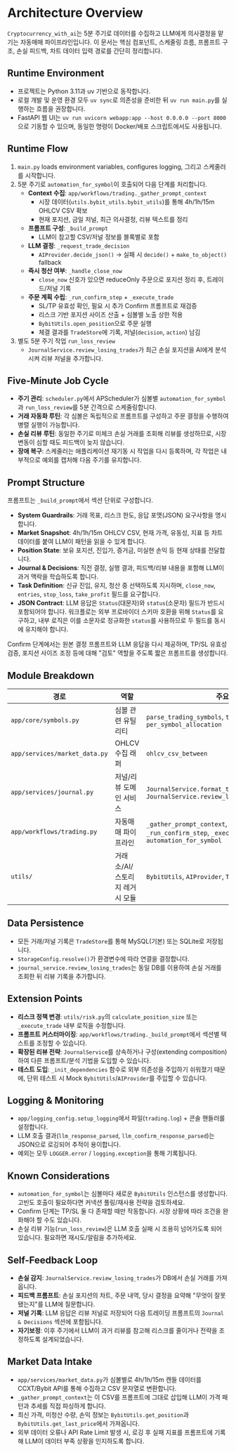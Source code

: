 # Architecture Overview

`Cryptocurrency_with_ai`는 5분 주기로 데이터를 수집하고 LLM에게 의사결정을 맡기는 자동매매 파이프라인입니다. 이 문서는 핵심 컴포넌트, 스케줄링 흐름, 프롬프트 구조, 손실 피드백, 차트 데이터 입력 경로를 간단히 정리합니다.

## Runtime Environment

- 프로젝트는 Python 3.11과 uv 기반으로 동작합니다.
- 로컬 개발 및 운영 환경 모두 `uv sync`로 의존성을 준비한 뒤 `uv run main.py`를 실행하는 흐름을 권장합니다.
- FastAPI 웹 UI는 `uv run uvicorn webapp:app --host 0.0.0.0 --port 8000`으로 기동할 수 있으며, 동일한 명령이 Docker/배포 스크립트에서도 사용됩니다.

## Runtime Flow

1. `main.py` loads environment variables, configures logging, 그리고 스케줄러를 시작합니다.
2. 5분 주기로 `automation_for_symbol`이 호출되어 다음 단계를 처리합니다.
   - **Context 수집**: `app/workflows/trading._gather_prompt_context`
     - 시장 데이터(`utils.bybit_utils.bybit_utils`)를 통해 4h/1h/15m OHLCV CSV 확보
     - 현재 포지션, 금일 저널, 최근 의사결정, 리뷰 텍스트를 정리
   - **프롬프트 구성**: `_build_prompt`
     - LLM이 참고할 CSV/저널 정보를 블록별로 포함
   - **LLM 결정**: `_request_trade_decision`
     - `AIProvider.decide_json()` → 실패 시 `decide()` + `make_to_object()` fallback
   - **즉시 청산 여부**: `_handle_close_now`
     - `close_now` 신호가 있으면 reduceOnly 주문으로 포지션 정리 후, 트레이드/저널 기록
   - **주문 계획 수립**: `_run_confirm_step` + `_execute_trade`
     - SL/TP 유효성 확인, 필요 시 추가 Confirm 프롬프트로 재검증
     - 리스크 기반 포지션 사이즈 산출 + 심볼별 노출 상한 적용
     - `BybitUtils.open_position`으로 주문 실행
     - 체결 결과를 `TradeStore`에 기록, 저널(`decision`, `action`) 남김
3. 별도 5분 주기 작업 `run_loss_review`
   - `JournalService.review_losing_trades`가 최근 손실 포지션을 AI에게 분석시켜 리뷰 저널을 추가합니다.

## Five-Minute Job Cycle

- **주기 관리**: `scheduler.py`에서 APScheduler가 심볼별 `automation_for_symbol`과 `run_loss_review`를 5분 간격으로 스케줄링합니다.
- **거래 자동화 루틴**: 각 심볼은 독립적으로 프롬프트를 구성하고 주문 결정을 수행하여 병렬 실행이 가능합니다.
- **손실 리뷰 루틴**: 동일한 주기로 미체크 손실 거래를 조회해 리뷰를 생성하므로, 시장 변동이 심할 때도 피드백이 늦지 않습니다.
- **장애 복구**: 스케줄러는 애플리케이션 재기동 시 작업을 다시 등록하며, 각 작업은 내부적으로 예외를 캡처해 다음 주기를 유지합니다.

## Prompt Structure

프롬프트는 `_build_prompt`에서 섹션 단위로 구성합니다.

- **System Guardrails**: 거래 목표, 리스크 한도, 응답 포맷(JSON) 요구사항을 명시합니다.
- **Market Snapshot**: 4h/1h/15m OHLCV CSV, 현재 가격, 유동성, 지표 등 차트 데이터를 붙여 LLM이 패턴을 읽을 수 있게 합니다.
- **Position State**: 보유 포지션, 진입가, 증거금, 미실현 손익 등 현재 상태를 전달합니다.
- **Journal & Decisions**: 직전 결정, 실행 결과, 피드백/리뷰 내용을 포함해 LLM이 과거 맥락을 학습하도록 합니다.
- **Task Definition**: 신규 진입, 유지, 청산 중 선택하도록 지시하며, `close_now`, `entries`, `stop_loss`, `take_profit` 필드를 요구합니다.
- **JSON Contract**: LLM 응답은 `Status`(대문자)와 `status`(소문자) 필드가 반드시 포함되어야 합니다. 워크플로는 외부 프로바이더 스키마 호환을 위해 `Status`를 요구하고, 내부 로직은 이를 소문자로 정규화한 `status`를 사용하므로 두 필드를 동시에 유지해야 합니다.

Confirm 단계에서는 원본 결정 프롬프트와 LLM 응답을 다시 제공하며, TP/SL 유효성 검증, 포지션 사이즈 조정 등에 대해 "검토" 역할을 주도록 짧은 프롬프트를 생성합니다.

## Module Breakdown

| 경로                          | 역할                           | 주요 함수                                                                                                 |
| ----------------------------- | ------------------------------ | --------------------------------------------------------------------------------------------------------- |
| `app/core/symbols.py`         | 심볼 관련 유틸리티             | `parse_trading_symbols`, `to_ccxt_symbols`, `per_symbol_allocation`                                       |
| `app/services/market_data.py` | OHLCV 수집 래퍼                | `ohlcv_csv_between`                                                                                       |
| `app/services/journal.py`     | 저널/리뷰 도메인 서비스        | `JournalService.format_trade_reviews_for_prompt`, `JournalService.review_losing_trades`                   |
| `app/workflows/trading.py`    | 자동매매 파이프라인            | `_gather_prompt_context`, `_build_prompt`, `_run_confirm_step`, `_execute_trade`, `automation_for_symbol` |
| `utils/`                      | 거래소/AI/스토리지 레거시 모듈 | `BybitUtils`, `AIProvider`, `TradeStore`, etc.                                                            |

## Data Persistence

- 모든 거래/저널 기록은 `TradeStore`를 통해 MySQL(기본) 또는 SQLite로 저장됩니다.
- `StorageConfig.resolve()`가 환경변수에 따라 연결을 결정합니다.
- `journal_service.review_losing_trades`는 동일 DB를 이용하여 손실 거래를 조회한 뒤 리뷰 기록을 추가합니다.

## Extension Points

- **리스크 정책 변경**: `utils/risk.py`의 `calculate_position_size` 또는 `_execute_trade` 내부 로직을 수정합니다.
- **프롬프트 커스터마이징**: `app/workflows/trading._build_prompt`에서 섹션별 텍스트를 조정할 수 있습니다.
- **확장된 리뷰 전략**: `JournalService`를 상속하거나 구성(extending composition)하여 다른 프롬프트/분석 기법을 도입할 수 있습니다.
- **테스트 도입**: `_init_dependencies` 함수로 외부 의존성을 주입하기 쉬워졌기 때문에, 단위 테스트 시 Mock `BybitUtils`/`AIProvider`를 주입할 수 있습니다.

## Logging & Monitoring

- `app/logging_config.setup_logging`에서 파일(`trading.log`) + 콘솔 핸들러를 설정합니다.
- LLM 호출 결과(`llm_response_parsed`, `llm_confirm_response_parsed`)는 JSON으로 로깅되어 추적이 용이합니다.
- 예외는 모두 `LOGGER.error` / `logging.exception`을 통해 기록됩니다.

## Known Considerations

- `automation_for_symbol`는 심볼마다 새로운 `BybitUtils` 인스턴스를 생성합니다. 고빈도 호출이 필요하다면 커넥션 풀링/재사용 전략을 검토하세요.
- Confirm 단계는 TP/SL 둘 다 존재할 때만 작동합니다. 시장 상황에 따라 조건을 완화해야 할 수도 있습니다.
- 손실 리뷰 기능(`run_loss_review`)은 LLM 호출 실패 시 조용히 넘어가도록 되어 있습니다. 필요하면 재시도/알림을 추가하세요.

## Self-Feedback Loop

- **손실 감지**: `JournalService.review_losing_trades`가 DB에서 손실 거래를 가져옵니다.
- **피드백 프롬프트**: 손실 포지션의 차트, 주문 내역, 당시 결정을 요약해 "무엇이 잘못됐는지"를 LLM에 질문합니다.
- **저널 기록**: LLM 응답은 리뷰 저널로 저장되어 다음 트레이딩 프롬프트의 `Journal & Decisions` 섹션에 포함됩니다.
- **자기보정**: 이후 주기에서 LLM이 과거 리뷰를 참고해 리스크를 줄이거나 전략을 조정하도록 설계되었습니다.

## Market Data Intake

- `app/services/market_data.py`가 심볼별로 4h/1h/15m 캔들 데이터를 CCXT/Bybit API를 통해 수집하고 CSV 문자열로 변환합니다.
- `_gather_prompt_context`는 이 CSV를 프롬프트에 그대로 삽입해 LLM이 가격 패턴과 추세를 직접 파싱하게 합니다.
- 최신 가격, 미청산 수량, 손익 정보는 `BybitUtils.get_position`과 `BybitUtils.get_last_price`에서 가져옵니다.
- 외부 데이터 오류나 API Rate Limit 발생 시, 로깅 후 실패 지표를 프롬프트에 기록해 LLM이 데이터 부족 상황을 인지하도록 합니다.
